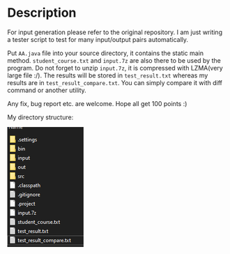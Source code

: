 # Description

For input generation please refer to the original repository. I am just writing a tester script to test for many input/output pairs automatically.

Put `AA.java` file into your source directory, it contains the static main method. `student_course.txt` and `input.7z` are also there to be used by the program. Do not forget to unzip `input.7z`, it is compressed with LZMA(very large file :/). The results will be stored in `test_result.txt` whereas my results are in `test_result_compare.txt`. You can simply compare it with diff command or another utility.

Any fix, bug report etc. are welcome. Hope all get 100 points :)

My directory structure:


![Directory Structure](https://github.com/afeser/ceng-443-hw3-output-generator/blob/main/tester/struct_dir.png?raw=true)
